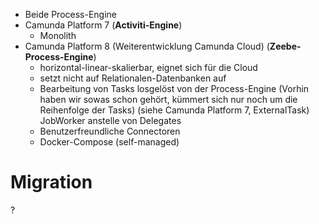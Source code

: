 * Beide Process-Engine
* Camunda Platform 7 (**Activiti-Engine**)
	* Monolith
* Camunda Platform 8 (Weiterentwicklung Camunda Cloud) (**Zeebe-Process-Engine**)
	* horizontal-linear-skalierbar, eignet sich für die Cloud 
	* setzt nicht auf Relationalen-Datenbanken auf
	* Bearbeitung von Tasks losgelöst von der Process-Engine (Vorhin haben wir  sowas schon gehört, kümmert sich nur noch um die Reihenfolge der Tasks) (siehe Camunda Platform 7, ExternalTask) JobWorker anstelle von Delegates
	* Benutzerfreundliche Connectoren
	* Docker-Compose (self-managed)

# Migration

?

